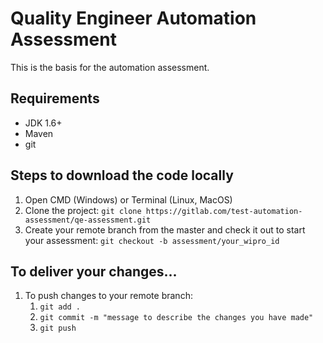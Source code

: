 # Quality Engineer Automation Assessment
This is the basis for the automation assessment.

## Requirements
* JDK 1.6+
* Maven
* git

## Steps to download the code locally
1. Open CMD (Windows) or Terminal (Linux, MacOS)
2. Clone the project: `git clone https://gitlab.com/test-automation-assessment/qe-assessment.git`
3. Create your remote branch from the master and check it out to start your assessment: `git checkout -b assessment/your_wipro_id`
    
    
## To deliver your changes...
1. To push changes to your remote branch:
    1. `git add .`
    2. `git commit -m "message to describe the changes you have made"`
    3. `git push`